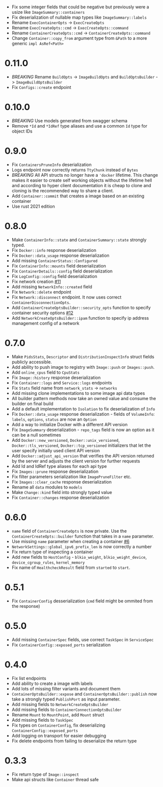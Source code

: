 #
- Fix some integer fields that could be negative but previously were a usize like `ImageSummary::containers`
- Fix deserialization of nullable map types like `ImageSummary::labels`
- Rename `ExecContainerOpts` -> `ExecCreateOpts`
- Rename `ExecCreateOpts::cmd` -> `ExecCreateOpts::command`
- Rename `ContainerCreateOpts::cmd` -> `ContainerCreateOpts::command`
- Change `Container::copy_from` argument type from `&Path` to a more generic `impl AsRef<Path>`

# 0.11.0
- *BREAKING* Rename `BuildOpts` -> `ImageBuildOpts` and `BuildOptsBuilder` -> `ImageBuildOptsBuilder`
- Fix `Configs::create` endpoint

# 0.10.0
- *BREAKING* Use models generated from swagger schema
- Remove `*Id` and `*IdRef` type aliases and use a common `Id` type for object IDs

# 0.9.0
- Fix `ContainersPruneInfo` deserialization
- Logs endpoint now correctly returns `TtyChunk` instead of `Bytes`
- *BREAKING* All API structs no longer have a `'docker` lifetime. This change makes it easier to create self working objects without the lifetime hell and according to
  hyper client documentation it is cheap to clone and cloning is the recommended way to share a client.
- Add `Container::commit` that creates a image based on an existing container
- Use rust 2021 edition

# 0.8.0
- Make `ContainerInfo::state` and `ContainerSummary::state` strongly typed.
- Fix `Docker::info` response deserialization
- Fix `Docker::data_usage` response deserialization
- Add missing `ContainerStatus::Configured`
- Fix `ContainerInfo::mounts` field deserialization
- Fix `ContainerDetails::config` field deserialization
- Fix `LogConfig::config` field deserialization
- Fix network creation [#11](https://github.com/vv9k/docker-api-rs/pull/11)
- Add missing `NetworkInfo::created` field
- Fix `Network::delete` endpoint
- Fix `Network::disconnect` endpoint. It now uses correct `ContainerDisconnectionOpts`.
- Add `ContainerCreateOptsBuilder::security_opts` function to specify container security options [#12](https://github.com/vv9k/docker-api-rs/pull/12)
- Add `NetworkCreateOptsBuilder::ipam` function to specify ip address management config of a network

# 0.7.0
- Make `PidsStats`, `Descriptor` and `DistributionInspectInfo` struct fields publicly accessible.
- Add ability to push image to registry with `Image::push` or `Images::push`.
- Add `online_cpus` field to `CpuStats`
- Fix `Image::history` response deserialization
- Fix `Container::logs` and `Service::logs` endpoints
- Fix `Stats` field name from `network_stats` -> `networks`
- Add missing clone implementations to some image api data types
- All builder pattern methods now take an owned value and consume the builder on final build
- Add a default implementation to `Isolation` to fix deserialization of `Info`
- Fix `Docker::data_usage` response deserialization - fields of `VolumeInfo`: `labels`, `options`, `status` are now an `Option`
- Add a way to initialize Docker with a different API version
- Fix `ImageSummary` deserialization - `repo_tags` field is now an option as it can be a null sometimes
- Add `Docker::new_versioned`, `Docker::unix_versioned`, `Docker::tls_versioned`, `Docker::tcp_versioned` initializers that let the user specify initially used client API version
- Add `Docker::adjust_api_version` that verifies the API version returned by the server and adjusts the client version for further requests
- Add Id and IdRef type aliases for each api type
- Fix `Images::prune` response deserialization
- Fix filter parameters serialization like `ImagePruneFilter` etc.
- Fix `Images::clear_cache` response deserialization
- Rename all `data` modules to `models`
- Make `Change::kind` field into strongly typed value
- Fix `Container::changes` response deserialization

# 0.6.0
- `name` field of `ContainerCreateOpts` is now private. Use the `ContainerCreateOpts::builder` function that takes in a `name` parameter.
- Use missing `name` parameter when creating a container [#6](https://github.com/vv9k/docker-api-rs/pull/6)
- `NetworkSettings::global_ipv6_prefix_len` is now correctly a number
- Fix return type of inspecting a container
- Add new fields to `HostConfig` - `blkio_weight`, `blkio_weight_device`, `device_cgroup_rules`, `kernel_memory`
- Fix name of `HealthcheckResult` field from `started` to `start`.

# 0.5.1
- Fix `ContainerConfig` desserialization (`cmd` field might be ommited from the response)

# 0.5.0
- Add missing `ContainerSpec` fields, use correct `TaskSpec` in `ServiceSpec`
- Fix `ContainerConfig::exposed_ports` serialization


# 0.4.0
- Fix list endpoints
- Add ability to create a image with labels
- Add lots of missing filter variants and document them
- `ContainerOptsBuilder::expose` and `ContainerOptsBuilder::publish` now take a strongly typed `PublishPort`
  as input parameter.
- Add missing fields to `NetworkCreateOptsBuilder`
- Add missing fields to `ContainerConnectionOptsBuilder`
- Rename `Mount` to `MountPoint`, add `Mount` struct  
- Add missing fields to `TaskSpec`
- Fix types on `ContainerConfig`, fix deserializing `ContainerConfig::exposed_ports`
- Add logging on transport for easier debugging
- Fix delete endpoints from failing to deserialize the return type

# 0.3.3
- Fix return type of `Image::inspect`
- Make api structs like `Container` thread safe

